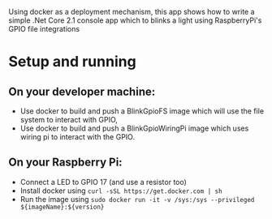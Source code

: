 Using docker as a deployment mechanism, this app shows how to write a simple .Net Core 2.1 console app which to blinks a light using RaspberryPi's GPIO file integrations

# Setup and running
## On your developer machine:
* Use docker to build and push a BlinkGpioFS image which will use the file system to interact with GPIO,
* Use docker to build and push a BlinkGpioWiringPi image which uses wiring pi to interact with the GPIO.

## On your Raspberry Pi:
* Connect a LED to GPIO 17 (and use a resistor too)
* Install docker using ``curl -sSL https://get.docker.com | sh``
* Run the image using ``sudo docker run -it -v /sys:/sys --privileged ${imageName}:${version}``
